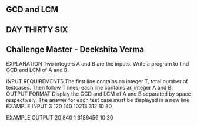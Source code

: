 ## GCD and LCM  
## DAY THIRTY SIX 
## Challenge Master - Deekshita Verma 

EXPLANATION
Two integers A and B are the inputs. Write a program to find GCD and LCM of A and B.

INPUT REQUIREMENTS
The first line contains an integer T, total number of testcases. Then follow T lines, each line contains an integer A and B.
OUTPUT FORMAT
Display the GCD and LCM of A and B separated by space respectively. The answer for each test case must be displayed in a new line
EXAMPLE INPUT
3 
120 140
10213 312
10 30

EXAMPLE OUTPUT
20 840
1 3186456
10 30
